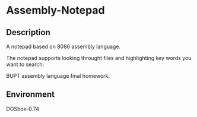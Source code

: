 # Assembly-Notepad
## Description
A notepad based on 8086 assembly language.

The notepad supports looking throught files and highlighting key words you want to search.

BUPT assembly language final homework.

## Environment
DOSbox-0.74

